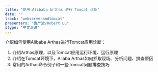 ```yaml
---
title: "使用 Alibaba Arthas 进行 Tomcat 诊断"
date: "" 
track: "webserverandtomcat"
presenters: "鲁严波/Robert Lu"
stype: "中文演讲"
---
```

介绍如何使用Alibaba Arthas进行Tomcat应用诊断：
 1. 介绍Arthas原理，以及Tomcat应用运行环境、运行原理
 2. 介绍在Tomcat环境下，Aliaba Arthas如何抓取现场、分析问题、排查原因
 3. 常用的Arthas命令例子和一些Tomcat问题排查技巧